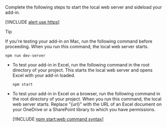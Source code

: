 
Complete the following steps to start the local web server and sideload your add-in.

[!INCLUDE [alert use https](alert-use-https.md)]

> [!TIP]
> If you're testing your add-in on Mac, run the following command before proceeding. When you run this command, the local web server starts.
>
> ```command&nbsp;line
> npm run dev-server
> ```

- To test your add-in in Excel, run the following command in the root directory of your project. This starts the local web server and opens Excel with your add-in loaded.

    ```command&nbsp;line
    npm start
    ```

- To test your add-in in Excel on a browser, run the following command in the root directory of your project. When you run this command, the local web server starts. Replace "{url}" with the URL of an Excel document on your OneDrive or a SharePoint library to which you have permissions.

    [!INCLUDE [npm start:web command syntax](../includes/start-web-sideload-instructions.md)]
